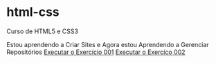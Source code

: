 # html-css
 Curso de HTML5 e CSS3

 Estou aprendendo a Criar Sites e Agora estou Aprendendo a Gerenciar Repositórios
 <a href="https://vianeifilho28.github.io/html-css/exercicio/ex1/index.html">Executar o Exercício 001</a>
<a href="https://vianeifilho28.github.io/html-css/exercicio/desafio12/index.html">Executar o Exercíco 002</a>

